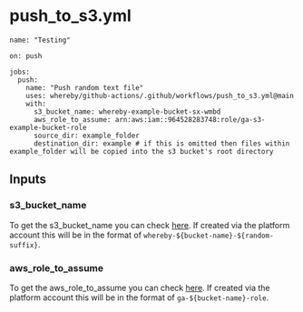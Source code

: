 # push_to_s3.yml

```
name: "Testing"

on: push

jobs:
  push:
    name: "Push random text file"
    uses: whereby/github-actions/.github/workflows/push_to_s3.yml@main
    with: 
      s3_bucket_name: whereby-example-bucket-sx-wmbd
      aws_role_to_assume: arn:aws:iam::964528283748:role/ga-s3-example-bucket-role
      source_dir: example_folder
      destination_dir: example # if this is omitted then files within example_folder will be copied into the s3 bucket's root directory
```
## Inputs

### s3_bucket_name

To get the s3_bucket_name you can check [here](https://s3.console.aws.amazon.com/s3/buckets?region=eu-west-1&region=eu-west-1). If created via the platform account this will be in the format of `whereby-${bucket-name}-${random-suffix}`.

### aws_role_to_assume

To get the aws_role_to_assume you can check [here](https://us-east-1.console.aws.amazon.com/iamv2/home?region=eu-west-1#/roles). If created via the platform account this will be in the format of `ga-${bucket-name}-role`.


